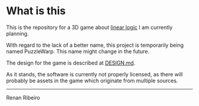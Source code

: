 
# What is this

This is the repository for a 3D game about [linear logic](https://en.wikipedia.org/wiki/Linear_logic)
I am currently planning.

With regard to the lack of a better name, this project is temporarily being named PuzzleWarp.
This name might change in the future.

The design for the game is described at [DESIGN.md](DESIGN.md).

As it stands, the software is currently not properly licensed, as there will probably
be assets in the game which originate
from multiple sources.

---

Renan Ribeiro
